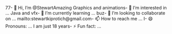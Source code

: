 77- 👋 Hi, I’m @StewartAmazing
Graphics and animations- 👀 I’m interested in ...
Java and vfx- 🌱 I’m currently learning ...
buz- 💞️ I’m looking to collaborate on ...
mailto:stewartkiprotich@gmail.com- 📫 How to reach me ...
I- 😄 Pronouns: ...
I am just 18 years- ⚡ Fun fact: ...

<!---
StewartAmazing/StewartAmazing is a ✨ special ✨ repository because its `README.md` (this file) appears on your GitHub profile.
You can click the Preview link to take a look at your changes.
--->
